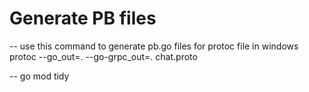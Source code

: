 # Generate PB files
-- use this command to generate pb.go files for protoc file in windows 
protoc --go_out=. --go-grpc_out=. chat.proto


-- go mod tidy